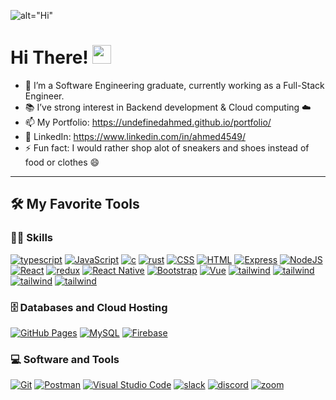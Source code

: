 ![alt="Hi"](git-banner.png)

<h1>Hi There!
 <img src="https://media.giphy.com/media/hvRJCLFzcasrR4ia7z/giphy.gif" width="30">
</h1>

- 🔭 I’m a Software Engineering graduate, currently working as a Full-Stack Engineer.
- 📚 I’ve strong interest in Backend development & Cloud computing ☁️
- 📫 My Portfolio: https://undefinedahmed.github.io/portfolio/
- 👨 LinkedIn: https://www.linkedin.com/in/ahmed4549/
- ⚡ Fun fact: I would rather shop alot of sneakers and shoes instead of food or clothes 😄

<hr>

## 🛠️ My Favorite Tools

### 👨‍💻 Skills

<p>
  <a href="#"><img alt="typescript" src="https://img.shields.io/badge/TypeScript-007ACC?style=for-the-badge&logo=typescript&logoColor=white"></a>
  <a href="#"><img alt="JavaScript" src="https://img.shields.io/badge/JavaScript-F7DF1E?style=for-the-badge&logo=javascript&logoColor=black"></a>
   <a href="#"><img alt="c" src="https://img.shields.io/badge/C%23-239120?style=for-the-badge&logo=c-sharp&logoColor=white"></a>
  <a href="#"><img alt="rust" src="https://img.shields.io/badge/Rust-000000?style=for-the-badge&logo=rust&logoColor=white"></a>
   <a href="#"><img alt="CSS" src="https://img.shields.io/badge/CSS-239120?&style=for-the-badge&logo=css3&logoColor=white"></a>
  <a href="#"><img alt="HTML" src="https://img.shields.io/badge/HTML-239120?style=for-the-badge&logo=html5&logoColor=white"></a>
   <a href="#"><img alt="Express" src="https://img.shields.io/badge/Express.js-404D59?style=for-the-badge"></a>
  <a href="#"><img alt="NodeJS" src="https://img.shields.io/badge/Node.js-43853D?style=for-the-badge&logo=node.js&logoColor=white"></a>
    <a href="#"><img alt="React" src="https://img.shields.io/badge/React-20232A?style=for-the-badge&logo=react&logoColor=61DAFB"></a>
  <a href="#"><img alt="redux" src="https://img.shields.io/badge/Redux-593D88?style=for-the-badge&logo=redux&logoColor=white"></a>
    <a href="#"><img alt="React Native" src="https://img.shields.io/badge/React_Native-20232A?style=for-the-badge&logo=react&logoColor=61DAFB"></a>
    <a href="#"><img alt="Bootstrap" src="https://img.shields.io/badge/Bootstrap-563D7C?style=for-the-badge&logo=bootstrap&logoColor=white"></a>
  <a href="#"><img alt="Vue" src="https://img.shields.io/badge/Vue.js-35495E?style=for-the-badge&logo=vue.js&logoColor=4FC08D"></a>
   <a href="#"><img alt="tailwind" src="https://img.shields.io/badge/Tailwind_CSS-38B2AC?style=for-the-badge&logo=tailwind-css&logoColor=white"></a>
   <a href="#"><img alt="tailwind" src="https://img.shields.io/badge/styled--components-DB7093?style=for-the-badge&logo=styled-components&logoColor=white"></a>
  <a href="#"><img alt="tailwind" src="https://img.shields.io/badge/Material--UI-0081CB?style=for-the-badge&logo=material-ui&logoColor=white"></a>
    <a href="#"><img alt="tailwind" src="https://img.shields.io/badge/Stripe-626CD9?style=for-the-badge&logo=Stripe&logoColor=white"></a>
</p>

### 🗄️ Databases and Cloud Hosting

<p>
    <a href="#"><img alt="GitHub Pages" src="https://img.shields.io/badge/MongoDB-4EA94B?style=for-the-badge&logo=mongodb&logoColor=white"></a>
    <a href="#"><img alt="MySQL" src="https://img.shields.io/badge/MySQL-00000F?style=for-the-badge&logo=mysql&logoColor=white"></a>
    <a href="#"><img alt="Firebase" src ="https://img.shields.io/badge/Firebase-%23316192.svg?logo=firebase&logoColor=white"></a>
</p>

### 💻 Software and Tools

<p>
    <a href="#"><img alt="Git" src="https://img.shields.io/badge/Git%20-%23F05033.svg?logo=git&logoColor=white"></a>
    <a href="#"><img alt="Postman" src="https://img.shields.io/badge/Postman-FF6C37?logo=postman&logoColor=white"></a>
    <a href="#"><img alt="Visual Studio Code" src="https://img.shields.io/badge/Visual%20Studio%20Code-0078d7.svg?logo=visual-studio-code&logoColor=white"></a>
   <a href="#"><img alt="slack" src="https://img.shields.io/badge/Slack-4A154B?style=for-the-badge&logo=slack&logoColor=white"></a>
     <a href="#"><img alt="discord" src="https://img.shields.io/badge/Discord-7289DA?style=for-the-badge&logo=discord&logoColor="></a>
  <a href="#"><img alt="zoom" src="https://img.shields.io/badge/Zoom-2D8CFF?style=for-the-badge&logo=zoom&logoColor=white"></a>
</p>
